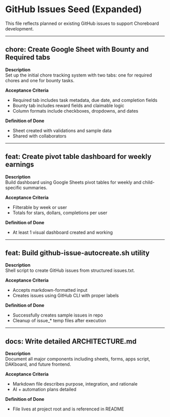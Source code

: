 # GitHub Issues Seed (Expanded)

This file reflects planned or existing GitHub issues to support Choreboard development.

---

## chore: Create Google Sheet with Bounty and Required tabs

**Description**  
Set up the initial chore tracking system with two tabs: one for required chores and one for bounty tasks.

**Acceptance Criteria**
- Required tab includes task metadata, due date, and completion fields
- Bounty tab includes reward fields and claimable logic
- Column formats include checkboxes, dropdowns, and dates

**Definition of Done**
- Sheet created with validations and sample data
- Shared with collaborators

---

## feat: Create pivot table dashboard for weekly earnings

**Description**  
Build dashboard using Google Sheets pivot tables for weekly and child-specific summaries.

**Acceptance Criteria**
- Filterable by week or user
- Totals for stars, dollars, completions per user

**Definition of Done**
- At least 1 visual dashboard created and working

---

## feat: Build github-issue-autocreate.sh utility

**Description**  
Shell script to create GitHub issues from structured issues.txt.

**Acceptance Criteria**
- Accepts markdown-formatted input
- Creates issues using GitHub CLI with proper labels

**Definition of Done**
- Successfully creates sample issues in repo
- Cleanup of issue_* temp files after execution

---

## docs: Write detailed ARCHITECTURE.md

**Description**  
Document all major components including sheets, forms, apps script, DAKboard, and future frontend.

**Acceptance Criteria**
- Markdown file describes purpose, integration, and rationale
- AI + automation plans detailed

**Definition of Done**
- File lives at project root and is referenced in README
